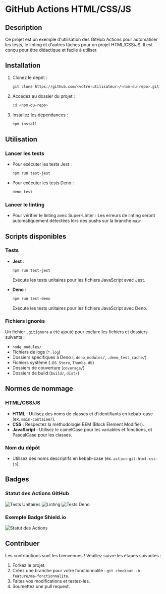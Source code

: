 # GitHub Actions HTML/CSS/JS

## Description
Ce projet est un exemple d'utilisation des GitHub Actions pour automatiser les tests, le linting et d'autres tâches pour un projet HTML/CSS/JS. Il est conçu pour être didactique et facile à utiliser.

## Installation

1. Clonez le dépôt :
   ```bash
   git clone https://github.com/<votre-utilisateur>/<nom-du-repo>.git
   ```

2. Accédez au dossier du projet :
   ```bash
   cd <nom-du-repo>
   ```

3. Installez les dépendances :
   ```bash
   npm install
   ```

## Utilisation

### Lancer les tests
- Pour exécuter les tests Jest :
  ```bash
  npm run test-jest
  ```
- Pour exécuter les tests Deno :
  ```bash
  deno test
  ```

### Lancer le linting
- Pour vérifier le linting avec Super-Linter :
  Les erreurs de linting seront automatiquement détectées lors des pushs sur la branche `main`.

## Scripts disponibles

### Tests
- **Jest** :
  ```bash
  npm run test-jest
  ```
  Exécute les tests unitaires pour les fichiers JavaScript avec Jest.

- **Deno** :
  ```bash
  npm run test-deno
  ```
  Exécute les tests unitaires pour les fichiers JavaScript avec Deno.

### Fichiers ignorés
Un fichier `.gitignore` a été ajouté pour exclure les fichiers et dossiers suivants :
- `node_modules/`
- Fichiers de logs (`*.log`)
- Dossiers spécifiques à Deno (`.deno_modules/`, `.deno_test_cache/`)
- Fichiers système (`.DS_Store`, `Thumbs.db`)
- Dossiers de couverture (`coverage/`)
- Dossiers de build (`build/`, `dist/`)

## Normes de nommage

### HTML/CSS/JS
- **HTML** : Utilisez des noms de classes et d'identifiants en kebab-case (ex. `main-container`).
- **CSS** : Respectez la méthodologie BEM (Block Element Modifier).
- **JavaScript** : Utilisez le camelCase pour les variables et fonctions, et PascalCase pour les classes.

### Nom du dépôt
- Utilisez des noms descriptifs en kebab-case (ex. `action-git-html-css-js`).

## Badges

### Statut des Actions GitHub
![Tests Unitaires](https://github.com/Y-Picot/github-actions-html-css-js/workflows/unit_tests/badge.svg)
![Linting](https://github.com/Y-Picot/github-actions-html-css-js/workflows/super_linter_hcjs/badge.svg)
![Tests Deno](https://github.com/Y-Picot/github-actions-html-css-js/workflows/deno_lint/badge.svg)

### Exemple Badge Shield.io
![Statut des Actions](https://img.shields.io/github/actions/workflow/status/Y-Picot/github-actions-html-css-js/unit_tests.yml?branch=main)

## Contribuer
Les contributions sont les bienvenues ! Veuillez suivre les étapes suivantes :
1. Forkez le projet.
2. Créez une branche pour votre fonctionnalité : `git checkout -b feature/ma-fonctionnalite`.
3. Faites vos modifications et testez-les.
4. Soumettez une pull request.
